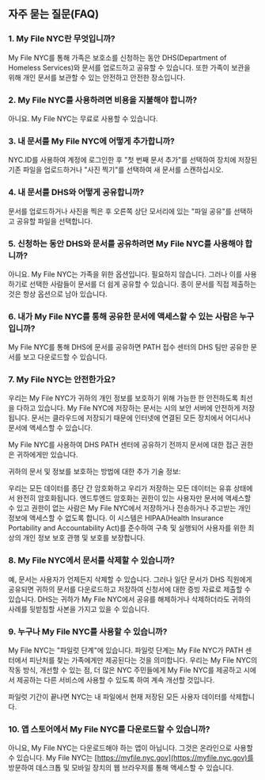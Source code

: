 ## 자주 묻는 질문(FAQ)

### 1. My File NYC란 무엇입니까?

My File NYC를 통해 가족은 보호소를 신청하는 동안 DHS(Department of Homeless Services)와 문서를 업로드하고 공유할 수 있습니다. 또한 가족이 보관을 위해 개인 문서를 보관할 수 있는 안전하고 안전한 장소입니다.

### 2. My File NYC를 사용하려면 비용을 지불해야 합니까?

아니요. My File NYC는 무료로 사용할 수 있습니다.

### 3. 내 문서를 My File NYC에 어떻게 추가합니까?

NYC.ID를 사용하여 계정에 로그인한 후 "첫 번째 문서 추가"를 선택하여 장치에 저장된 기존 파일을 업로드하거나 "사진 찍기"를 선택하여 새 문서를 스캔하십시오.

### 4. 내 문서를 DHS와 어떻게 공유합니까?

문서를 업로드하거나 사진을 찍은 후 오른쪽 상단 모서리에 있는 "파일 공유"를 선택하고 공유할 파일을 선택합니다.

### 5. 신청하는 동안 DHS와 문서를 공유하려면 My File NYC를 사용해야 합니까?

아니요. My File NYC는 가족을 위한 옵션입니다. 필요하지 않습니다. 그러나 이를 사용하기로 선택한 사람들이 문서를 더 쉽게 공유할 수 있습니다. 종이 문서를 직접 제출하는 것은 항상 옵션으로 남아 있습니다.

### 6. 내가 My File NYC를 통해 공유한 문서에 액세스할 수 있는 사람은 누구입니까?

My File NYC를 통해 DHS에 문서를 공유하면 PATH 접수 센터의 DHS 팀만 공유한 문서를 보고 다운로드할 수 있습니다.

### 7. My File NYC는 안전한가요?

우리는 My File NYC가 귀하의 개인 정보를 보호하기 위해 가능한 한 안전하도록 최선을 다하고 있습니다. My File NYC에 저장하는 문서는 시의 보안 서버에 안전하게 저장됩니다. 문서는 클라우드에 저장되기 때문에 인터넷에 연결된 모든 장치에서 어디서나 문서에 액세스할 수 있습니다.

My File NYC를 사용하여 DHS PATH 센터에 공유하기 전까지 문서에 대한 접근 권한은 귀하에게만 있습니다.

귀하의 문서 및 정보를 보호하는 방법에 대한 추가 기술 정보:

우리는 모든 데이터를 종단 간 암호화하고 우리가 저장하는 모든 데이터는 유휴 상태에서 완전히 암호화됩니다. 엔드투엔드 암호화는 권한이 있는 사용자만 문서에 액세스할 수 있고 권한이 없는 사람은 My File NYC에서 저장하거나 전송하거나 주고받는 개인 정보에 액세스할 수 없도록 합니다. 이 시스템은 HIPAA(Health Insurance Portability and Accountability Act)를 준수하여 구축 및 실행되어 사용자를 위한 최상의 개인 정보 보호 관행 및 보호를 보장합니다.

### 8. My File NYC에서 문서를 삭제할 수 있습니까?

예, 문서는 사용자가 언제든지 삭제할 수 있습니다. 그러나 일단 문서가 DHS 직원에게 공유되면 귀하의 문서를 다운로드하고 저장하여 신청서에 대한 증빙 자료로 제출할 수 있습니다. DHS는 귀하가 My File NYC에서 공유를 해제하거나 삭제하더라도 귀하의 사례를 뒷받침할 사본을 가지고 있을 수 있습니다.

### 9. 누구나 My File NYC를 사용할 수 있습니까?

My File NYC는 "파일럿 단계"에 있습니다. 파일럿 단계는 My File NYC가 PATH 센터에서 피난처를 찾는 가족에게만 제공된다는 것을 의미합니다. 우리는 My File NYC의 작동 방식, 개선할 수 있는 점, 더 많은 NYC 주민들에게 My File NYC를 제공하고 시에서 제공하는 다른 서비스에 사용할 수 있도록 하여 계속 개선할 것입니다.

파일럿 기간이 끝나면 NYC는 내 파일에서 현재 저장된 모든 사용자 데이터를 삭제합니다.

### 10. 앱 스토어에서 My File NYC를 다운로드할 수 있습니까?

아니요, My File NYC는 다운로드해야 하는 앱이 아닙니다. 그것은 온라인으로 사용할 수 있습니다. My File NYC는 [https://myfile.nyc.gov](https://myfile.nyc.gov)를 방문하여 데스크톱 및 모바일 장치의 웹 브라우저를 통해 액세스할 수 있습니다.
